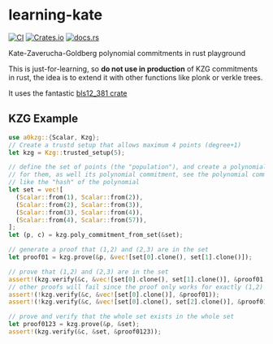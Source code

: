 # learning-kate
[![CI](https://github.com/adria0/a0kzg/actions/workflows/ci.yml/badge.svg?branch=main)](https://github.com/adria0/a0kzg/actions/workflows/ci.yml)
[![Crates.io](https://img.shields.io/crates/v/a0kzg.svg)](https://crates.io/crates/a0kzg)
[![docs.rs](https://img.shields.io/docsrs/a0kzg)](https://docs.rs/a0kzg)

Kate-Zaverucha-Goldberg polynomial commitments in rust playground

This is just-for-learning, so **do not use in production** of KZG commitments in rust, the
idea is to extend it with other functions like plonk or verkle trees.

It uses the fantastic [bls12_381 crate](https://github.com/zkcrypto/bls12_381) 

## KZG Example

```rust
use a0kzg::{Scalar, Kzg};
// Create a trustd setup that allows maximum 4 points (degree+1)
let kzg = Kzg::trusted_setup(5);

// define the set of points (the "population"), and create a polynomial
// for them, as well its polynomial commitment, see the polynomial commitment
// like the "hash" of the polynomial
let set = vec![
  (Scalar::from(1), Scalar::from(2)),
  (Scalar::from(2), Scalar::from(3)),
  (Scalar::from(3), Scalar::from(4)),
  (Scalar::from(4), Scalar::from(57)),
];
let (p, c) = kzg.poly_commitment_from_set(&set);

// generate a proof that (1,2) and (2,3) are in the set
let proof01 = kzg.prove(&p, &vec![set[0].clone(), set[1].clone()]);

// prove that (1,2) and (2,3) are in the set
assert!(kzg.verify(&c, &vec![set[0].clone(), set[1].clone()], &proof01));
// other proofs will fail since the proof only works for exactly (1,2) AND (2,3)
assert!(!kzg.verify(&c, &vec![set[0].clone()], &proof01));
assert!(!kzg.verify(&c, &vec![set[0].clone(), set[2].clone()], &proof01));

// prove and verify that the whole set exists in the whole set
let proof0123 = kzg.prove(&p, &set);
assert!(kzg.verify(&c, &set, &proof0123));
```

